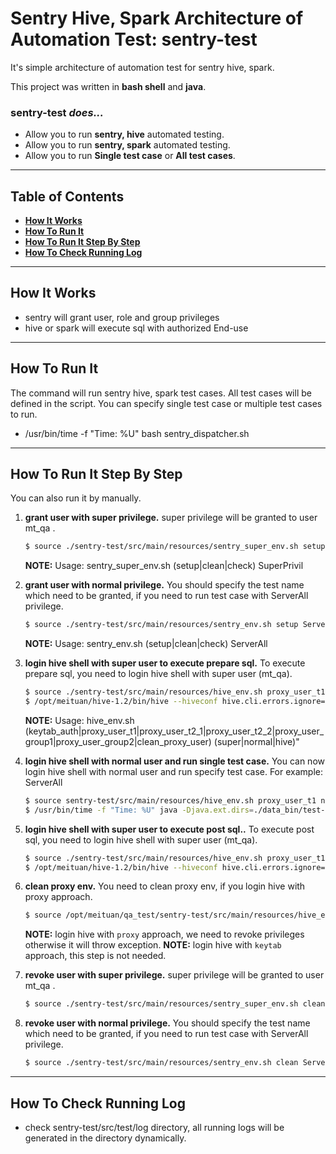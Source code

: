 # Sentry Hive, Spark Architecture of Automation Test: sentry-test


It's simple architecture of automation test for sentry hive, spark.

This project was written in **bash shell** and **java**.



### sentry-test _does..._

* Allow you to run **sentry, hive** automated testing.
* Allow you to run **sentry, spark** automated testing.
* Allow you to run **Single test case** or **All test cases**.


----


## Table of Contents

* **[How It Works](#how-it-works)**
* **[How To Run It](#how-to-run-it)**
* **[How To Run It Step By Step](#how-to-run-it-step-by-step)**
* **[How To Check Running Log](#how-to-check-running-log)**


----


## How It Works

* sentry will grant user, role and group privileges
* hive or spark will execute sql with authorized End-use


----


## How To Run It

The command will run sentry hive, spark test cases. All test cases will be defined in the script.
You can specify single test case or multiple test cases to run.

* /usr/bin/time -f "Time: %U" bash sentry_dispatcher.sh


----


## How To Run It Step By Step

You can also run it by manually.

1. **grant user with super privilege.**
   super privilege will be granted to user mt_qa .
    ```sh
    $ source ./sentry-test/src/main/resources/sentry_super_env.sh setup SuperPrivil
    ```

   **NOTE:** Usage: sentry_super_env.sh (setup|clean|check) SuperPrivil

   
2. **grant user with normal privilege.**
    You should specify the test name which need to be granted, if you need to run test case with ServerAll privilege.
    ```sh
    $ source ./sentry-test/src/main/resources/sentry_env.sh setup ServerAll
    ```

   **NOTE:** Usage: sentry_env.sh (setup|clean|check) ServerAll


3. **login hive shell with super user to execute prepare sql.**
    To execute prepare sql, you need to login hive shell with super user (mt_qa).
    ```sh
    $ source ./sentry-test/src/main/resources/hive_env.sh proxy_user_t1 super
    $ /opt/meituan/hive-1.2/bin/hive --hiveconf hive.cli.errors.ignore=true -f ./sentry-test/src/test/resources/hive-sql/common-sql/prepareAll.sql
    ```
    
   **NOTE:** Usage: hive_env.sh (keytab_auth|proxy_user_t1|proxy_user_t2_1|proxy_user_t2_2|proxy_user_group1|proxy_user_group2|clean_proxy_user) (super|normal|hive)"


4. **login hive shell with normal user and run single test case.**
   You can now login hive shell with normal user and run specify test case. For example: ServerAll
    ```sh
    $ source sentry-test/src/main/resources/hive_env.sh proxy_user_t1 normal
    $ /usr/bin/time -f "Time: %U" java -Djava.ext.dirs=./data_bin/test-lib/ -cp ./sentry-test/target/classes:./sentry-test/target/test-classes/ org.junit.runner.JUnitCore ServerAll
    ```


5. **login hive shell with super user to execute post sql..**
    To execute post sql, you need to login hive shell with super user (mt_qa).
    ```sh
    $ source ./sentry-test/src/main/resources/hive_env.sh proxy_user_t1 super
    $ /opt/meituan/hive-1.2/bin/hive --hiveconf hive.cli.errors.ignore=true -f ./sentry-test/src/test/resources/hive-sql/common-sql/post.sql
    ```

    
6. **clean proxy env.**
     You need to clean proxy env, if you login hive with proxy approach.
      ```sh
      $ source /opt/meituan/qa_test/sentry-test/src/main/resources/hive_env.sh clean_proxy_user hive
      ```     

   **NOTE:** login hive with ```proxy``` approach, we need to revoke privileges otherwise it will throw exception.
   **NOTE:** login hive with ```keytab``` approach, this step is not needed. 
   

7. **revoke user with super privilege.**
   super privilege will be granted to user mt_qa .
    ```sh
    $ source ./sentry-test/src/main/resources/sentry_super_env.sh clean SuperPrivil
    ```


8. **revoke user with normal privilege.**
    You should specify the test name which need to be granted, if you need to run test case with ServerAll privilege.
    ```sh
    $ source ./sentry-test/src/main/resources/sentry_env.sh clean ServerAll
    ```
    
    
----


## How To Check Running Log

* check sentry-test/src/test/log directory, all running logs will be generated in the directory dynamically.
